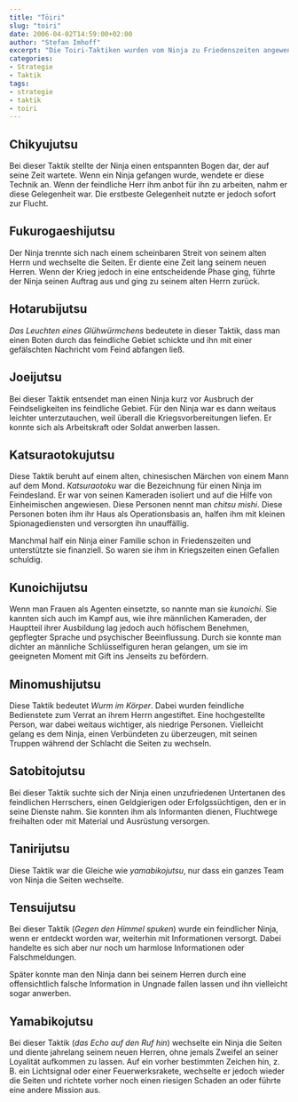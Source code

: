 ```yaml
---
title: "Tōiri"
slug: "toiri"
date: 2006-04-02T14:59:00+02:00
author: "Stefan Imhoff"
excerpt: "Die Toiri-Taktiken wurden vom Ninja zu Friedenszeiten angewendet. Sie enthalten vor allem Spionage und vorbeugende Taktiken."
categories:
- Strategie
- Taktik
tags:
- strategie
- taktik
- toiri
---
```


## Chikyujutsu

Bei dieser Taktik stellte der Ninja einen entspannten Bogen dar, der auf seine Zeit wartete. Wenn ein Ninja gefangen wurde, wendete er diese Technik an. Wenn der feindliche Herr ihm anbot für ihn zu arbeiten, nahm er diese Gelegenheit war. Die erstbeste Gelegenheit nutzte er jedoch sofort zur Flucht.


## Fukurogaeshijutsu

Der Ninja trennte sich nach einem scheinbaren Streit von seinem alten Herrn und wechselte die Seiten. Er diente eine Zeit lang seinem neuen Herren. Wenn der Krieg jedoch in eine entscheidende Phase ging, führte der Ninja seinen Auftrag aus und ging zu seinem alten Herrn zurück.


## Hotarubijutsu

*Das Leuchten eines Glühwürmchens* bedeutete in dieser Taktik, dass man einen Boten durch das feindliche Gebiet schickte und ihn mit einer gefälschten Nachricht vom Feind abfangen ließ.


## Joeijutsu

Bei dieser Taktik entsendet man einen Ninja kurz vor Ausbruch der Feindseligkeiten ins feindliche Gebiet. Für den Ninja war es dann weitaus leichter unterzutauchen, weil überall die Kriegsvorbereitungen liefen. Er konnte sich als Arbeitskraft oder Soldat anwerben lassen.


## Katsuraotokujutsu

Diese Taktik beruht auf einem alten, chinesischen Märchen von einem Mann auf dem Mond. *Katsuraotoku* war die Bezeichnung für einen Ninja im Feindesland. Er war von seinen Kameraden isoliert und auf die Hilfe von Einheimischen angewiesen. Diese Personen nennt man *chitsu mishi*. Diese Personen boten ihm ihr Haus als Operationsbasis an, halfen ihm mit kleinen Spionagediensten und versorgten ihn unauffällig.

Manchmal half ein Ninja einer Familie schon in Friedenszeiten und unterstützte sie finanziell. So waren sie ihm in Kriegszeiten einen Gefallen schuldig.


## Kunoichijutsu

Wenn man Frauen als Agenten einsetzte, so nannte man sie *kunoichi*. Sie kannten sich auch im Kampf aus, wie ihre männlichen Kameraden, der Hauptteil ihrer Ausbildung lag jedoch auch höfischem Benehmen, gepflegter Sprache und psychischer Beeinflussung. Durch sie konnte man dichter an männliche Schlüsselfiguren heran gelangen, um sie im geeigneten Moment mit Gift ins Jenseits zu befördern.


## Minomushijutsu

Diese Taktik bedeutet *Wurm im Körper*. Dabei wurden feindliche Bedienstete zum Verrat an ihrem Herrn angestiftet. Eine hochgestellte Person, war dabei weitaus wichtiger, als niedrige Personen. Vielleicht gelang es dem Ninja, einen Verbündeten zu überzeugen, mit seinen Truppen während der Schlacht die Seiten zu wechseln.


## Satobitojutsu

Bei dieser Taktik suchte sich der Ninja einen unzufriedenen Untertanen des feindlichen Herrschers, einen Geldgierigen oder Erfolgssüchtigen, den er in seine Dienste nahm. Sie konnten ihm als Informanten dienen, Fluchtwege freihalten oder mit Material und Ausrüstung versorgen.


## Tanirijutsu

Diese Taktik war die Gleiche wie *yamabikojutsu*, nur dass ein ganzes Team von Ninja die Seiten wechselte.


## Tensuijutsu

Bei dieser Taktik (*Gegen den Himmel spuken*) wurde ein feindlicher Ninja, wenn er entdeckt worden war, weiterhin mit Informationen versorgt. Dabei handelte es sich aber nur noch um harmlose Informationen oder Falschmeldungen.

Später konnte man den Ninja dann bei seinem Herren durch eine offensichtlich falsche Information in Ungnade fallen lassen und ihn vielleicht sogar anwerben.


## Yamabikojutsu

Bei dieser Taktik (*das Echo auf den Ruf hin*) wechselte ein Ninja die Seiten und diente jahrelang seinem neuen Herren, ohne jemals Zweifel an seiner Loyalität aufkommen zu lassen. Auf ein vorher bestimmten Zeichen hin, z. B. ein Lichtsignal oder einer Feuerwerksrakete, wechselte er jedoch wieder die Seiten und richtete vorher noch einen riesigen Schaden an oder führte eine andere Mission aus.
